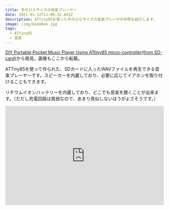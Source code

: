 ```yaml
---
title: 手のひらサイズの音楽プレーヤー
date: 2021-01-12T11:00:32.841Z
description: ATtiny85を使った手のひらサイズの音楽プレーヤの作例を紹介します。
image: /img/boombox.jpg
tags:
  - ATtiny85
  - 音楽
---
```

[DIY Portable Pocket Music Player Using ATtiny85 micro-controller(from SD-card)](https://0creativeengineering0.blogspot.com/2019/06/diy-portable-pocket-music-player-using.html)から発見。画像もここから転載。

ATTiny85を使って作られた、SDカードに入ったWAVファイルを再生できる音楽プレーヤーです。スピーカーを内蔵しており、必要に応じてイアホンを取り付けることもできます。

リチウムイオンバッテリーを内蔵しており、どこでも音楽を聴くことが出来ます。（ただし充電回路は貧弱なので、あまり真似しないほうがよさそうです。）

<iframe width="100%" height="315" src="https://www.youtube.com/embed/qDSJK4ajLWY" frameborder="0" allow="accelerometer; autoplay; clipboard-write; encrypted-media; gyroscope; picture-in-picture" allowfullscreen></iframe>
